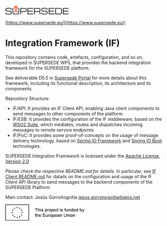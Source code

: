 ![SUPERSEDE Project](/images/SUPERSEDE-logo.png)

[https://www.supersede.eu/](https://www.supersede.eu/)

# Integration Framework (IF)
This repository contains code, artefacts, configuration, and so on, developed in SUPERSEDE WP5, that provides the backend integration framework for the SUPERSEDE platform.

See deliverable D5.5 in [Supersede Portal](https://www.supersede.eu/) for more details about this framework, including its functional description, its architecture and its components.

Repository Structure:
- IF/API: It provides an IF Client API, enabling Java client components to send messages to other components of the platform.
- IF/ESB: It provides the configuration of the IF middleware, based on the [WSO2 Suite](http://wso2.com/), which mediates, routes and dispatches incoming messages to remote service endpoints
- IF/PoC: It provides some proof-of-concepts on the usage of message delivery technology, based on [Spring IO Framework](http://projects.spring.io/spring-framework/) and [Spring IO Boot](http://projects.spring.io/spring-boot/) technologies.

SUPERSEDE Integration Framework is licensed under the [Apache License, Version 2.0](http://www.apache.org/licenses/LICENSE-2.0)

*Please check the respective README.md for details.*
In particular, see [IF Client README.md](https://github.com/supersede-project/integration/blob/master/IF/API/eu.supersede.if.api/README.md) for datails on the configuration and usage of the IF Client API library to send messages to the backend components of the SUPERSEDE Platform

Main contact: Jesús Gorroñogoitia <jesus.gorronogoitia@atos.net>

![This Project is funded by the European Union](/images/european.union.logo.png)
